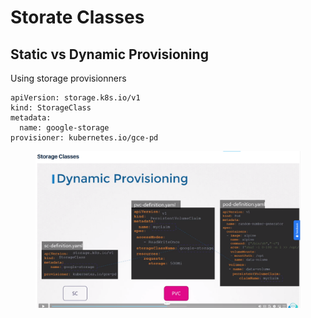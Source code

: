# Storate Classes

## Static vs Dynamic Provisioning

Using storage provisionners

```
apiVersion: storage.k8s.io/v1
kind: StorageClass
metadata:
  name: google-storage
provisioner: kubernetes.io/gce-pd
```



<figure><img src="../../../.gitbook/assets/image (1).png" alt=""><figcaption></figcaption></figure>
